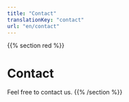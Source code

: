```yaml
---
title: "Contact"
translationKey: "contact"
url: "en/contact"
---
```


{{% section red %}}
# Contact
Feel free to contact us.
{{% /section %}}
